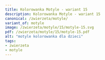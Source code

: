 ```yaml
---
title: Kolorowanka Motyle - wariant 15
description: Kolorowanka Motyle - wariant 15
canonical: /zwierzeta/motyle/
variant_of: motyle
image: /zwierzeta/motyle/15/motyle-15.svg
pdf: /zwierzeta/motyle/15/motyle-15.pdf
alt: "motyle kolorowanka dla dzieci"
tags:
- zwierzeta
- motyle
---
```

